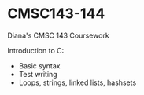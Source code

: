 # CMSC143-144
Diana's CMSC 143 Coursework

Introduction to C:
- Basic syntax
- Test writing
- Loops, strings, linked lists, hashsets
